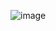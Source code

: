 ![image](https://github.com/Vagabong328/DemoEkzamen/assets/97594467/f96126e2-2eb3-46d7-8d4f-02baf108fa19)

<mxfile host="app.diagrams.net" modified="2023-09-09T10:03:54.218Z" agent="Mozilla/5.0 (Windows NT 10.0; Win64; x64) AppleWebKit/537.36 (KHTML, like Gecko) Chrome/113.0.0.0 Safari/537.36 OPR/99.0.0.0 (Edition Yx GX)" etag="4ibmZh5jjaSTvrFLLFOm" version="21.7.4" type="github">
  <diagram id="prtHgNgQTEPvFCAcTncT" name="Page-1">
    <mxGraphModel dx="1393" dy="766" grid="1" gridSize="10" guides="1" tooltips="1" connect="1" arrows="1" fold="1" page="1" pageScale="1" pageWidth="827" pageHeight="1169" math="0" shadow="0">
      <root>
        <mxCell id="0" />
        <mxCell id="1" parent="0" />
        <mxCell id="WZkfcQKfrtyNxVECFA4T-1" value="" style="rounded=0;whiteSpace=wrap;html=1;" parent="1" vertex="1">
          <mxGeometry x="333" y="130" width="530" height="470" as="geometry" />
        </mxCell>
        <mxCell id="WZkfcQKfrtyNxVECFA4T-3" value="Администратор" style="shape=umlActor;verticalLabelPosition=bottom;verticalAlign=top;html=1;outlineConnect=0;" parent="1" vertex="1">
          <mxGeometry x="240" y="450" width="30" height="60" as="geometry" />
        </mxCell>
        <object label="Менеджер" id="WZkfcQKfrtyNxVECFA4T-4">
          <mxCell style="shape=umlActor;verticalLabelPosition=bottom;verticalAlign=top;html=1;outlineConnect=0;" parent="1" vertex="1">
            <mxGeometry x="940" y="280" width="30" height="60" as="geometry" />
          </mxCell>
        </object>
        <mxCell id="WZkfcQKfrtyNxVECFA4T-21" value="Турагенство" style="text;html=1;strokeColor=none;fillColor=none;align=center;verticalAlign=middle;whiteSpace=wrap;rounded=0;" parent="1" vertex="1">
          <mxGeometry x="340" y="130" width="86" height="30" as="geometry" />
        </mxCell>
        <mxCell id="WZkfcQKfrtyNxVECFA4T-29" value="Клиент" style="shape=umlActor;verticalLabelPosition=bottom;verticalAlign=top;html=1;outlineConnect=0;" parent="1" vertex="1">
          <mxGeometry x="240" y="210" width="30" height="60" as="geometry" />
        </mxCell>
        <mxCell id="WZkfcQKfrtyNxVECFA4T-30" value="" style="group" parent="1" vertex="1" connectable="0">
          <mxGeometry x="720" y="170" width="133" height="40" as="geometry" />
        </mxCell>
        <mxCell id="WZkfcQKfrtyNxVECFA4T-5" value="" style="rounded=1;whiteSpace=wrap;html=1;fillColor=#e1d5e7;strokeColor=#9673a6;" parent="WZkfcQKfrtyNxVECFA4T-30" vertex="1">
          <mxGeometry width="133" height="40" as="geometry" />
        </mxCell>
        <mxCell id="WZkfcQKfrtyNxVECFA4T-6" value="Зарегистрировать заявку" style="text;html=1;strokeColor=none;fillColor=none;align=center;verticalAlign=middle;whiteSpace=wrap;rounded=0;" parent="WZkfcQKfrtyNxVECFA4T-30" vertex="1">
          <mxGeometry x="28.25" y="5" width="76.5" height="30" as="geometry" />
        </mxCell>
        <mxCell id="WZkfcQKfrtyNxVECFA4T-11" style="edgeStyle=orthogonalEdgeStyle;rounded=0;orthogonalLoop=1;jettySize=auto;html=1;exitX=1;exitY=0.25;exitDx=0;exitDy=0;entryX=0.908;entryY=0.1;entryDx=0;entryDy=0;entryPerimeter=0;" parent="WZkfcQKfrtyNxVECFA4T-30" source="WZkfcQKfrtyNxVECFA4T-6" target="WZkfcQKfrtyNxVECFA4T-6" edge="1">
          <mxGeometry relative="1" as="geometry" />
        </mxCell>
        <mxCell id="WZkfcQKfrtyNxVECFA4T-31" value="" style="rounded=1;whiteSpace=wrap;html=1;fillColor=#e1d5e7;strokeColor=#9673a6;" parent="1" vertex="1">
          <mxGeometry x="660" y="220" width="133" height="40" as="geometry" />
        </mxCell>
        <mxCell id="WZkfcQKfrtyNxVECFA4T-32" value="Сформировать ваучер" style="text;html=1;strokeColor=none;fillColor=none;align=center;verticalAlign=middle;whiteSpace=wrap;rounded=0;" parent="1" vertex="1">
          <mxGeometry x="690" y="225" width="66.5" height="30" as="geometry" />
        </mxCell>
        <mxCell id="WZkfcQKfrtyNxVECFA4T-33" value="" style="rounded=1;whiteSpace=wrap;html=1;fillColor=#e1d5e7;strokeColor=#9673a6;" parent="1" vertex="1">
          <mxGeometry x="570" y="280" width="133" height="40" as="geometry" />
        </mxCell>
        <mxCell id="WZkfcQKfrtyNxVECFA4T-34" value="Получить информацию по заявке" style="text;html=1;strokeColor=none;fillColor=none;align=center;verticalAlign=middle;whiteSpace=wrap;rounded=0;" parent="1" vertex="1">
          <mxGeometry x="570" y="285" width="130" height="30" as="geometry" />
        </mxCell>
        <mxCell id="WZkfcQKfrtyNxVECFA4T-35" value="" style="rounded=1;whiteSpace=wrap;html=1;fillColor=#e1d5e7;strokeColor=#9673a6;" parent="1" vertex="1">
          <mxGeometry x="700" y="335" width="133" height="40" as="geometry" />
        </mxCell>
        <mxCell id="WZkfcQKfrtyNxVECFA4T-36" value="Зарегистрировать клиента" style="text;html=1;strokeColor=none;fillColor=none;align=center;verticalAlign=middle;whiteSpace=wrap;rounded=0;" parent="1" vertex="1">
          <mxGeometry x="720" y="340" width="90" height="30" as="geometry" />
        </mxCell>
        <mxCell id="WZkfcQKfrtyNxVECFA4T-37" value="" style="rounded=1;whiteSpace=wrap;html=1;fillColor=#e1d5e7;strokeColor=#9673a6;" parent="1" vertex="1">
          <mxGeometry x="760" y="500" width="90" height="40" as="geometry" />
        </mxCell>
        <mxCell id="WZkfcQKfrtyNxVECFA4T-38" value="Выбрать тур" style="text;html=1;strokeColor=none;fillColor=none;align=center;verticalAlign=middle;whiteSpace=wrap;rounded=0;" parent="1" vertex="1">
          <mxGeometry x="766.5" y="505" width="73.5" height="30" as="geometry" />
        </mxCell>
        <mxCell id="WZkfcQKfrtyNxVECFA4T-39" value="" style="rounded=1;whiteSpace=wrap;html=1;fillColor=#e1d5e7;strokeColor=#9673a6;" parent="1" vertex="1">
          <mxGeometry x="643.5" y="420" width="133" height="40" as="geometry" />
        </mxCell>
        <mxCell id="WZkfcQKfrtyNxVECFA4T-40" value="Выбрать отель" style="text;html=1;strokeColor=none;fillColor=none;align=center;verticalAlign=middle;whiteSpace=wrap;rounded=0;" parent="1" vertex="1">
          <mxGeometry x="680" y="425" width="60" height="30" as="geometry" />
        </mxCell>
        <mxCell id="WZkfcQKfrtyNxVECFA4T-41" value="" style="rounded=1;whiteSpace=wrap;html=1;fillColor=#e1d5e7;strokeColor=#9673a6;" parent="1" vertex="1">
          <mxGeometry x="587" y="460" width="133" height="40" as="geometry" />
        </mxCell>
        <mxCell id="WZkfcQKfrtyNxVECFA4T-42" value="Выбрать даты тура" style="text;html=1;strokeColor=none;fillColor=none;align=center;verticalAlign=middle;whiteSpace=wrap;rounded=0;" parent="1" vertex="1">
          <mxGeometry x="623.5" y="465" width="60" height="30" as="geometry" />
        </mxCell>
        <mxCell id="WZkfcQKfrtyNxVECFA4T-43" value="казать предпочтения клиента" style="rounded=1;whiteSpace=wrap;html=1;fillColor=#e1d5e7;strokeColor=#9673a6;" parent="1" vertex="1">
          <mxGeometry x="580" y="505" width="133" height="40" as="geometry" />
        </mxCell>
        <mxCell id="WZkfcQKfrtyNxVECFA4T-45" value="" style="rounded=1;whiteSpace=wrap;html=1;fillColor=#e1d5e7;strokeColor=#9673a6;" parent="1" vertex="1">
          <mxGeometry x="640" y="550" width="133" height="40" as="geometry" />
        </mxCell>
        <mxCell id="WZkfcQKfrtyNxVECFA4T-46" value="Указать границы стоимости" style="text;html=1;strokeColor=none;fillColor=none;align=center;verticalAlign=middle;whiteSpace=wrap;rounded=0;" parent="1" vertex="1">
          <mxGeometry x="650" y="555" width="120" height="30" as="geometry" />
        </mxCell>
        <mxCell id="WZkfcQKfrtyNxVECFA4T-47" value="Редактировать тур" style="rounded=1;whiteSpace=wrap;html=1;fillColor=#e1d5e7;strokeColor=#9673a6;" parent="1" vertex="1">
          <mxGeometry x="370" y="510" width="133" height="40" as="geometry" />
        </mxCell>
        <mxCell id="WZkfcQKfrtyNxVECFA4T-49" value="Создать новый тур" style="rounded=1;whiteSpace=wrap;html=1;fillColor=#e1d5e7;strokeColor=#9673a6;" parent="1" vertex="1">
          <mxGeometry x="347" y="440" width="133" height="40" as="geometry" />
        </mxCell>
        <mxCell id="WZkfcQKfrtyNxVECFA4T-51" value="Сохранить ваучер" style="rounded=1;whiteSpace=wrap;html=1;fillColor=#e1d5e7;strokeColor=#9673a6;" parent="1" vertex="1">
          <mxGeometry x="347" y="175" width="133" height="40" as="geometry" />
        </mxCell>
        <mxCell id="WZkfcQKfrtyNxVECFA4T-53" value="Оставить отзыв об отеле" style="rounded=1;whiteSpace=wrap;html=1;fillColor=#e1d5e7;strokeColor=#9673a6;" parent="1" vertex="1">
          <mxGeometry x="390" y="225" width="133" height="40" as="geometry" />
        </mxCell>
        <mxCell id="WZkfcQKfrtyNxVECFA4T-57" value="" style="endArrow=classic;html=1;rounded=0;" parent="1" source="WZkfcQKfrtyNxVECFA4T-4" target="WZkfcQKfrtyNxVECFA4T-5" edge="1">
          <mxGeometry width="50" height="50" relative="1" as="geometry">
            <mxPoint x="870" y="330" as="sourcePoint" />
            <mxPoint x="920" y="280" as="targetPoint" />
          </mxGeometry>
        </mxCell>
        <mxCell id="WZkfcQKfrtyNxVECFA4T-58" value="" style="endArrow=classic;html=1;rounded=0;" parent="1" source="WZkfcQKfrtyNxVECFA4T-4" target="WZkfcQKfrtyNxVECFA4T-31" edge="1">
          <mxGeometry width="50" height="50" relative="1" as="geometry">
            <mxPoint x="870" y="360" as="sourcePoint" />
            <mxPoint x="920" y="310" as="targetPoint" />
          </mxGeometry>
        </mxCell>
        <mxCell id="WZkfcQKfrtyNxVECFA4T-59" value="" style="endArrow=classic;html=1;rounded=0;" parent="1" source="WZkfcQKfrtyNxVECFA4T-4" target="WZkfcQKfrtyNxVECFA4T-34" edge="1">
          <mxGeometry width="50" height="50" relative="1" as="geometry">
            <mxPoint x="880" y="390" as="sourcePoint" />
            <mxPoint x="930" y="340" as="targetPoint" />
          </mxGeometry>
        </mxCell>
        <mxCell id="WZkfcQKfrtyNxVECFA4T-60" value="" style="endArrow=classic;html=1;rounded=0;" parent="1" source="WZkfcQKfrtyNxVECFA4T-4" target="WZkfcQKfrtyNxVECFA4T-35" edge="1">
          <mxGeometry width="50" height="50" relative="1" as="geometry">
            <mxPoint x="890" y="400" as="sourcePoint" />
            <mxPoint x="940" y="350" as="targetPoint" />
          </mxGeometry>
        </mxCell>
        <mxCell id="WZkfcQKfrtyNxVECFA4T-61" value="" style="endArrow=classic;html=1;rounded=0;" parent="1" source="WZkfcQKfrtyNxVECFA4T-3" target="WZkfcQKfrtyNxVECFA4T-49" edge="1">
          <mxGeometry width="50" height="50" relative="1" as="geometry">
            <mxPoint x="210" y="610" as="sourcePoint" />
            <mxPoint x="260" y="560" as="targetPoint" />
          </mxGeometry>
        </mxCell>
        <mxCell id="WZkfcQKfrtyNxVECFA4T-62" value="" style="endArrow=classic;html=1;rounded=0;" parent="1" source="WZkfcQKfrtyNxVECFA4T-3" target="WZkfcQKfrtyNxVECFA4T-47" edge="1">
          <mxGeometry width="50" height="50" relative="1" as="geometry">
            <mxPoint x="550" y="420" as="sourcePoint" />
            <mxPoint x="600" y="370" as="targetPoint" />
          </mxGeometry>
        </mxCell>
        <mxCell id="WZkfcQKfrtyNxVECFA4T-63" value="" style="endArrow=classic;html=1;rounded=0;" parent="1" source="WZkfcQKfrtyNxVECFA4T-29" target="WZkfcQKfrtyNxVECFA4T-51" edge="1">
          <mxGeometry width="50" height="50" relative="1" as="geometry">
            <mxPoint x="310" y="240" as="sourcePoint" />
            <mxPoint x="600" y="370" as="targetPoint" />
          </mxGeometry>
        </mxCell>
        <mxCell id="WZkfcQKfrtyNxVECFA4T-65" value="" style="endArrow=classic;html=1;rounded=0;exitX=1;exitY=1;exitDx=0;exitDy=0;exitPerimeter=0;" parent="1" source="WZkfcQKfrtyNxVECFA4T-29" target="WZkfcQKfrtyNxVECFA4T-53" edge="1">
          <mxGeometry width="50" height="50" relative="1" as="geometry">
            <mxPoint x="550" y="420" as="sourcePoint" />
            <mxPoint x="600" y="370" as="targetPoint" />
          </mxGeometry>
        </mxCell>
        <mxCell id="WZkfcQKfrtyNxVECFA4T-66" value="" style="endArrow=classic;html=1;rounded=0;" parent="1" source="WZkfcQKfrtyNxVECFA4T-29" target="WZkfcQKfrtyNxVECFA4T-34" edge="1">
          <mxGeometry width="50" height="50" relative="1" as="geometry">
            <mxPoint x="550" y="420" as="sourcePoint" />
            <mxPoint x="600" y="370" as="targetPoint" />
          </mxGeometry>
        </mxCell>
        <mxCell id="WZkfcQKfrtyNxVECFA4T-67" value="" style="endArrow=classic;html=1;rounded=0;entryX=1;entryY=0.25;entryDx=0;entryDy=0;" parent="1" source="WZkfcQKfrtyNxVECFA4T-4" target="WZkfcQKfrtyNxVECFA4T-37" edge="1">
          <mxGeometry width="50" height="50" relative="1" as="geometry">
            <mxPoint x="550" y="420" as="sourcePoint" />
            <mxPoint x="600" y="370" as="targetPoint" />
          </mxGeometry>
        </mxCell>
      </root>
    </mxGraphModel>
  </diagram>
</mxfile>
